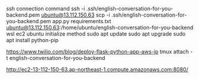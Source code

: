 ssh connection command
ssh -i .ssh/english-conversation-for-you-backend.pem ubuntu@13.112.150.63
scp -i .ssh/english-conversation-for-you-backend.pem app.py requirements.txt ubuntu@13.112.150.63:/home/ubuntu/english-conversation-for-you-backend
wsl ec2 ubuntu initialize method
sudo apt update
sudo apt upgrade
sudo apt install python-pip

https://www.twilio.com/blog/deploy-flask-python-app-aws-jp
tmux attach -t english-conversation-for-you-backend


http://ec2-13-112-150-63.ap-northeast-1.compute.amazonaws.com:8080/